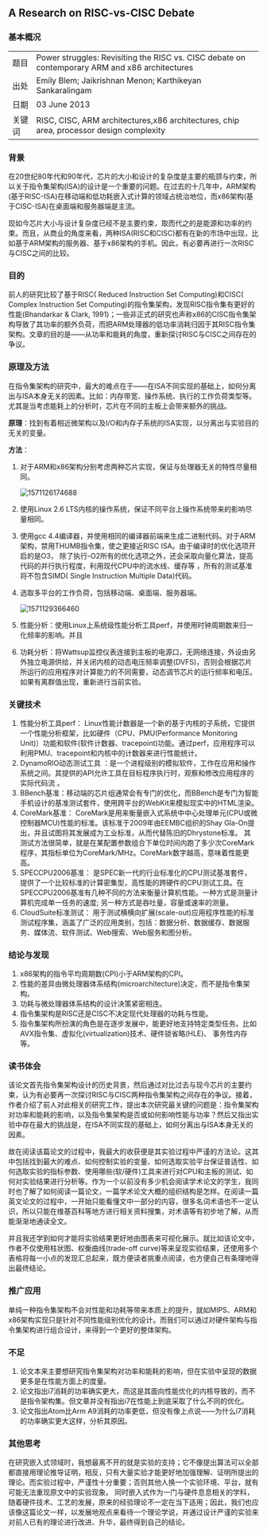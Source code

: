 ## A Research on RISC-vs-CISC Debate

### 基本概况

| | |
| :---- | :--- |
| 题目  | Power struggles: Revisiting the RISC vs. CISC debate on contemporary ARM and x86 architectures  |
| 出处 |  Emily Blem; Jaikrishnan Menon; Karthikeyan Sankaralingam  |
| 日期 |  03 June 2013  |
| 关键词  | RISC, CISC, ARM architectures,x86 architectures, chip area, processor design complexity |

### 背景

在20世纪80年代和90年代，芯片的大小和设计的复杂度是主要的瓶颈与约束，所以关于指令集架构(ISA)的设计是一个重要的问题。在过去的十几年中，ARM架构(基于RISC-ISA)在移动端和低功耗嵌入式计算的领域占统治地位，而x86架构(基于CISC-ISA)在桌面端和服务器端是主流。

现如今芯片大小与设计复杂度已经不是主要约束，取而代之的是能源和功率的约束。而且，从商业的角度来看，两种ISA(RISC和CISC)都有在新的市场中出现，比如基于ARM架构的服务器、基于x86架构的手机。因此，有必要再进行一次RISC与CISC之间的比较。

### 目的

前人的研究比较了基于RISC( Reduced Instruction Set Computing)和CISC( Complex Instruction Set Computing)的指令集架构，发现RISC指令集有更好的性能(Bhandarkar & Clark, 1991)；一些非正式的研究也声称x86的CISC指令集架构导致了其功率的额外负荷，而把ARM处理器的低功率消耗归因于其RISC指令集架构。文章的目的是——从功率和能耗的角度，重新探讨RISC与CISC之间存在的争议。

### 原理及方法

在指令集架构的研究中，最大的难点在于——在ISA不同实现的基础上，如何分离出与ISA本身无关的因素。比如：内存带宽、操作系统、执行的工作负荷类型等。尤其是当考虑能耗上的分析时，芯片在不同的主板上会带来额外的挑战。

**原理**：找到有着相近微架构以及I/O和内存子系统的ISA实现，以分离出与实验目的无关的变量。

**方法**：

1. 对于ARM和x86架构分别考虑两种芯片实现，保证与处理器无关的特性尽量相同。

   ![1571126174688](C:\Users\FANG\AppData\Roaming\Typora\typora-user-images\1571126174688.png)

2. 使用Linux 2.6 LTS内核的操作系统，保证不同平台上操作系统带来的影响尽量相同。

3. 使用gcc 4.4编译器，并使用相同的编译器前端来生成二进制代码。对于ARM架构，禁用THUMB指令集，使之更接近RISC ISA。由于编译时的优化选项开启的是O3， 除了执行-O2所有的优化选项之外，还会采取向量化算法，提高代码的并行执行程度，利用现代CPU中的流水线、缓存等 ，所有的测试基准将不包含SIMD( Single Instruction Multiple Data)代码。

4. 选取多平台的工作负荷，包括移动端、桌面端、服务器端。

   ![1571129366460](C:\Users\FANG\AppData\Roaming\Typora\typora-user-images\1571129366460.png)

5. 性能分析：使用Linux上系统级性能分析工具perf，并使用时钟周期数来归一化频率的影响。并且

6. 功耗分析：将Wattsup监控仪表连接到主板的电源口，无网络连接，外设由另外独立电源供给，并关闭内核的动态电压频率调整(DVFS)，否则会根据芯片所运行的应用程序对计算能力的不同需要，动态调节芯片的运行频率和电压。如果有离群值出现，重新进行当前实验。

### 关键技术

1. 性能分析工具perf： Linux性能计数器是一个新的基于内核的子系统，它提供一个性能分析框架，比如硬件（CPU、PMU(Performance Monitoring Unit)）功能和软件(软件计数器、tracepoint)功能。通过perf，应用程序可以利用PMU、tracepoint和内核中的计数器来进行性能统计。
2. DynamoRIO动态测试工具 ：是一个进程级别的模拟软件，工作在应用和操作系统之间。其提供的API允许工具在目标程序执行时，观察和修改应用程序的实际代码流 。
3. BBench基准：移动端的芯片组通常会有专门的优化，而BBench是专门为智能手机设计的基准测试套件，使用跨平台的WebKit来模拟现实中的HTML渲染。
4. CoreMark基准： CoreMark是用来衡量嵌入式系统中中心处理单元(CPU或微控制器MCU)性能的标准。该标准于2009年由EEMBC组织的Shay Gla-On提出，并且试图将其发展成为工业标准，从而代替陈旧的Dhrystone标准。 其 测试方法很简单，就是在某配置参数组合下单位时间内跑了多少次CoreMark程序，其指标单位为CoreMark/MHz。CoreMark数字越高，意味着性能更高。 
5. SPECCPU2006基准： 是SPEC新一代的行业标准化的CPU测试基准套件， 提供了一个比较标准的计算密集型，高性能的跨硬件的CPU测试工具。在SPECCPU2006基准有几种不同的方法来衡量计算机性能。一种方式是测量计算机完成单一任务的速度; 另一种方式是吞吐量，容量或速率的测量。  
6. CloudSuite标准测试： 用于测试横横向扩展(scale-out)应用程序性能的标准测试程序集，涵盖了广泛的应用类别，包括：数据分析、数据缓存、数据服务、媒体流、软件测试、Web搜索、Web服务和图分析。

### 结论与发现

1. x86架构的指令平均周期数(CPI)小于ARM架构的CPI。
2. 性能的差异由微处理器体系结构(microarchitecture)决定，而不是指令集架构。
3. 功耗与微处理器体系结构的设计决策紧密相连。
4. 指令集架构是RISC还是CISC不决定现代处理器的功耗与性能。
5. 指令集架构所扮演的角色是在逐步发展中，能更好地支持特定类型任务。比如AVX指令集、虚拟化(virtualization)技术、硬件锁省略(HLE)、 事务性内存等。 

### 读书体会

该论文首先指令集架构设计的历史背景，然后通过对比过去与现今芯片的主要约束，认为有必要再一次探讨RISC与CISC两种指令集架构之间存在的争议。接着，作者介绍了前人对此相关的研究工作，提出本次研究最关键的问题是：指令集架构对功率和能耗的影响，以及指令集架构是否或如何影响性能与功率？然后又指出实验中存在最大的挑战是，在ISA不同实现的基础上，如何分离出与ISA本身无关的因素。

故在阅读该篇论文的过程中，我最大的收获便是其实验过程中严谨的方法论。这其中包括找到最大的难点、如何控制实验的变量、如何选取实验平台保证普适性、如何选取实验的指标参数、使用哪些(软/硬件)工具来进行对CPU和主板的测试、如何对实验结果进行分析等。作为一个以前没有多少机会阅读学术论文的学生，我同时也了解了如何阅读一篇论文，一篇学术论文大概的组织结构是怎样。在阅读一篇英文论文的过程中，一开始只能看懂文中一部分的内容，很多名词术语也不一定认识，所以只能在维基百科等地方进行相关资料搜集，对术语等有初步地了解，从而能渐渐地通读全文。

并且我还学到如何才能将实验结果更好地由图表来可视化展示。就比如该论文中，作者不仅使用柱状图、权衡曲线(trade-off curve)等来呈现实验结果，还使用多个表格将每一小点的发现汇总起来，既方便读者挑重点阅读，也方便自己有条理地得出最终结论。

### 推广应用

单纯一种指令集架构不会对性能和功耗等带来本质上的提升，就如MIPS、ARM和x86架构实现只是针对不同性能级别优化的设计。而我们可以通过对硬件架构与指令集架构进行组合设计，来得到一个更好的整体架构。

### 不足

1. 论文本来主要想研究指令集架构对功率和能耗的影响，但在实验中呈现的数据更多是在性能方面上的度量。
2. 论文指出i7消耗的功率确实更大，而这是其面向性能优化的内核导致的，而不是指令架构集。但文章并没有指出i7在性能上到底采取了什么不同的优化。
3. 论文指出Atom比Arm A9消耗的功率更低，但没有像上点说——为什么i7消耗的功率确实更大这样，分析其原因。

### 其他思考

在研究嵌入式领域时，我想最离不开的就是实验的支持；它不像提出算法可以全部都直接用理论推导证明，相反，只有大量实验才能更好地加强理解、证明所提出的理论。而实验过程中，严谨性十分重要；否则其他人换一个实验环境、平台，就有可能无法重现原文中的实验现象。 同时嵌入式作为一门与硬件息息相关的学科，随着硬件技术、工艺的发展，原来的经验理论不一定在当下适用；因此，我们也应该像这篇论文一样，以发展地观点来看待一个理论学说，并通过设计严谨的实验来对前人已有的理论进行改进、升华，最终得到自己的结论。

